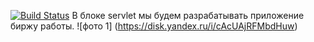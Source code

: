 [![Build Status](https://travis-ci.org/xyligan2222/job4j_dreamjob.svg?branch=master)](https://travis-ci.org/xyligan2222/job4j_dreamjob)
В блоке servlet мы будем разрабатывать приложение биржу работы.
![фото 1] (https://disk.yandex.ru/i/cAcUAjRFMbdHuw)
